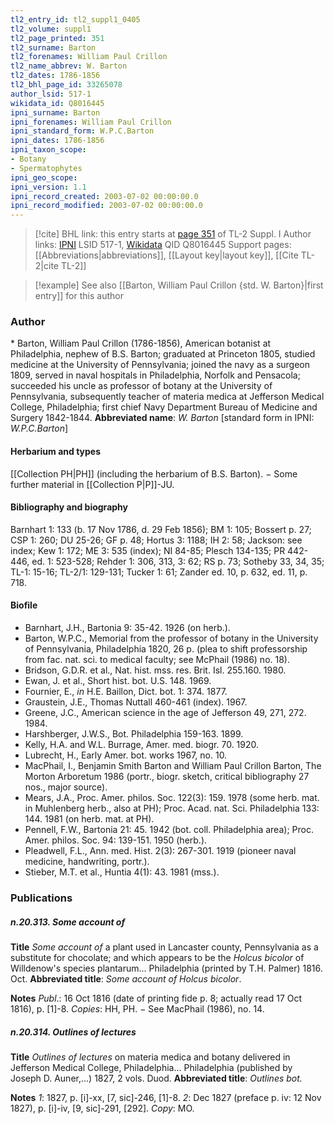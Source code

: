 ```yaml
---
tl2_entry_id: tl2_suppl1_0405
tl2_volume: suppl1
tl2_page_printed: 351
tl2_surname: Barton
tl2_forenames: William Paul Crillon
tl2_name_abbrev: W. Barton
tl2_dates: 1786-1856
tl2_bhl_page_id: 33265078
author_lsid: 517-1
wikidata_id: Q8016445
ipni_surname: Barton
ipni_forenames: William Paul Crillon
ipni_standard_form: W.P.C.Barton
ipni_dates: 1786-1856
ipni_taxon_scope: 
- Botany
- Spermatophytes
ipni_geo_scope: 
ipni_version: 1.1
ipni_record_created: 2003-07-02 00:00:00.0
ipni_record_modified: 2003-07-02 00:00:00.0
---
```


> [!cite] BHL link: this entry starts at [page 351](https://www.biodiversitylibrary.org/page/33265078) of TL-2 Suppl. I
> Author links: [IPNI](https://www.ipni.org/a/517-1) LSID 517-1, [Wikidata](https://www.wikidata.org/wiki/Q8016445) QID Q8016445
> Support pages: [[Abbreviations|abbreviations]], [[Layout key|layout key]], [[Cite TL-2|cite TL-2]]

> [!example] See also [[Barton, William Paul Crillon {std. W. Barton}|first entry]] for this author

### Author

\* Barton, William Paul Crillon (1786-1856), American botanist at Philadelphia, nephew of B.S. Barton; graduated at Princeton 1805, studied medicine at the University of Pennsylvania; joined the navy as a surgeon 1809, served in naval hospitals in Philadelphia, Norfolk and Pensacola; succeeded his uncle as professor of botany at the University of Pennsylvania, subsequently teacher of materia medica at Jefferson Medical College, Philadelphia; first chief Navy Department Bureau of Medicine and Surgery 1842-1844. 
**Abbreviated name**: *W. Barton* \[standard form in IPNI: *W.P.C.Barton*\]

#### Herbarium and types

[[Collection PH|PH]] (including the herbarium of B.S. Barton). − Some further material in [[Collection P|P]]-JU.

#### Bibliography and biography

Barnhart 1: 133 (b. 17 Nov 1786, d. 29 Feb 1856); BM 1: 105; Bossert p. 27; CSP 1: 260; DU 25-26; GF p. 48; Hortus 3: 1188; IH 2: 58; Jackson: see index; Kew 1: 172; ME 3: 535 (index); NI 84-85; Plesch 134-135; PR 442-446, ed. 1: 523-528; Rehder 1: 306, 313, 3: 62; RS p. 73; Sotheby 33, 34, 35; TL-1: 15-16; TL-2/1: 129-131; Tucker 1: 61; Zander ed. 10, p. 632, ed. 11, p. 718.

#### Biofile

- Barnhart, J.H., Bartonia 9: 35-42. 1926 (on herb.).
- Barton, W.P.C., Memorial from the professor of botany in the University of Pennsylvania, Philadelphia 1820, 26 p. (plea to shift professorship from fac. nat. sci. to medical faculty; see McPhail (1986) no. 18).
- Bridson, G.D.R. et al., Nat. hist. mss. res. Brit. Isl. 255.160. 1980.
- Ewan, J. et al., Short hist. bot. U.S. 148. 1969.
- Fournier, E., *in* H.E. Baillon, Dict. bot. 1: 374. 1877.
- Graustein, J.E., Thomas Nuttall 460-461 (index). 1967.
- Greene, J.C., American science in the age of Jefferson 49, 271, 272. 1984.
- Harshberger, J.W.S., Bot. Philadelphia 159-163. 1899.
- Kelly, H.A. and W.L. Burrage, Amer. med. biogr. 70. 1920.
- Lubrecht, H., Early Amer. bot. works 1967, no. 10.
- MacPhail, I., Benjamin Smith Barton and William Paul Crillon Barton, The Morton Arboretum 1986 (portr., biogr. sketch, critical bibliography 27 nos., major source).
- Mears, J.A., Proc. Amer. philos. Soc. 122(3): 159. 1978 (some herb. mat. in Muhlenberg herb., also at PH); Proc. Acad. nat. Sci. Philadelphia 133: 144. 1981 (on herb. mat. at PH).
- Pennell, F.W., Bartonia 21: 45. 1942 (bot. coll. Philadelphia area); Proc. Amer. philos. Soc. 94: 139-151. 1950 (herb.).
- Pleadwell, F.L., Ann. med. Hist. 2(3): 267-301. 1919 (pioneer naval medicine, handwriting, portr.).
- Stieber, M.T. et al., Huntia 4(1): 43. 1981 (mss.).

### Publications

##### n.20.313. Some account of

**Title**
*Some account of* a plant used in Lancaster county, Pennsylvania as a substitute for chocolate; and which appears to be the *Holcus bicolor* of Willdenow's species plantarum... Philadelphia (printed by T.H. Palmer) 1816. Oct.
**Abbreviated title**: *Some account of Holcus bicolor*.

**Notes**
*Publ*.: 16 Oct 1816 (date of printing fide p. 8; actually read 17 Oct 1816), p. \[1\]-8. *Copies*: HH, PH. − See MacPhail (1986), no. 14.

##### n.20.314. Outlines of lectures

**Title**
*Outlines of lectures* on materia medica and botany delivered in Jefferson Medical College, Philadelphia... Philadelphia (published by Joseph D. Auner,...) 1827, 2 vols. Duod.
**Abbreviated title**: *Outlines bot.*

**Notes**
*1*: 1827, p. \[i\]-xx, \[7, sic\]-246, \[1\]-8.
*2*: Dec 1827 (preface p. iv: 12 Nov 1827), p. \[i\]-iv, \[9, sic\]-291, \[292\].
*Copy*: MO.

